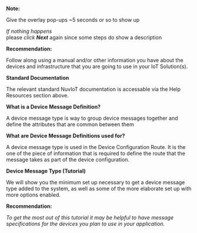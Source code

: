 **Note:**  

Give the overlay pop-ups ~5 seconds or so to show up  

_If nothing happens_  
    please _click **Next**_ again since some steps do show a description  
    
**Recommendation:**  

Follow along using a manual and/or other information you have about the devices and infrastructure that you are going to use in your IoT Solution(s).  
 
**Standard Documentation** 
  
The relevant standard NuvIoT documentation is accessable via the Help Resources section above.  

**What is a Device Message Definition?**  

A device message type is way to group device messages together and define the attributes that are common between them
  
**What are Device Message Definitions used for?**  
  
A device message type is used in the Device Configuration Route.  It is the one of the piece of information that is required to define the route that the message takes as part of the device configuration.
  
**Device Message Type (Tutorial)**  
  
We will show you the minimum set up necessary to get a device message type added to the system, as well as some of the more elaborate set up with more options enabled.
  
**Recommendation:**  
  
_To get the most out of this tutorial it may be helpful to have message specifications for the devices you plan to use in your application._
